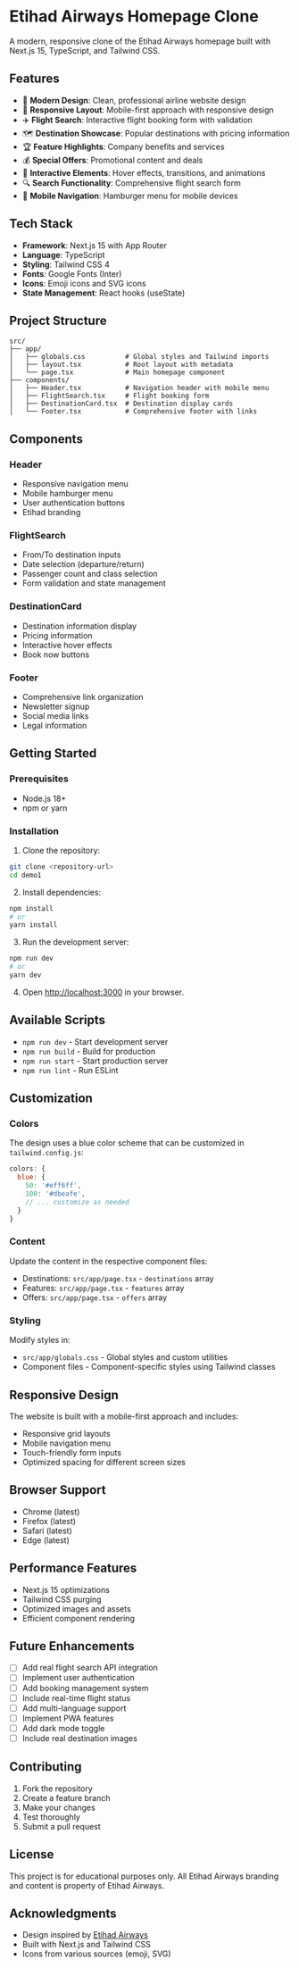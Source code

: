 # Etihad Airways Homepage Clone

A modern, responsive clone of the Etihad Airways homepage built with Next.js 15, TypeScript, and Tailwind CSS.

## Features

- 🎨 **Modern Design**: Clean, professional airline website design
- 📱 **Responsive Layout**: Mobile-first approach with responsive design
- ✈️ **Flight Search**: Interactive flight booking form with validation
- 🗺️ **Destination Showcase**: Popular destinations with pricing information
- 🏆 **Feature Highlights**: Company benefits and services
- 💰 **Special Offers**: Promotional content and deals
- 🎯 **Interactive Elements**: Hover effects, transitions, and animations
- 🔍 **Search Functionality**: Comprehensive flight search form
- 📱 **Mobile Navigation**: Hamburger menu for mobile devices

## Tech Stack

- **Framework**: Next.js 15 with App Router
- **Language**: TypeScript
- **Styling**: Tailwind CSS 4
- **Fonts**: Google Fonts (Inter)
- **Icons**: Emoji icons and SVG icons
- **State Management**: React hooks (useState)

## Project Structure

```
src/
├── app/
│   ├── globals.css          # Global styles and Tailwind imports
│   ├── layout.tsx           # Root layout with metadata
│   └── page.tsx             # Main homepage component
├── components/
│   ├── Header.tsx           # Navigation header with mobile menu
│   ├── FlightSearch.tsx     # Flight booking form
│   ├── DestinationCard.tsx  # Destination display cards
│   └── Footer.tsx           # Comprehensive footer with links
```

## Components

### Header
- Responsive navigation menu
- Mobile hamburger menu
- User authentication buttons
- Etihad branding

### FlightSearch
- From/To destination inputs
- Date selection (departure/return)
- Passenger count and class selection
- Form validation and state management

### DestinationCard
- Destination information display
- Pricing information
- Interactive hover effects
- Book now buttons

### Footer
- Comprehensive link organization
- Newsletter signup
- Social media links
- Legal information

## Getting Started

### Prerequisites
- Node.js 18+ 
- npm or yarn

### Installation

1. Clone the repository:
```bash
git clone <repository-url>
cd demo1
```

2. Install dependencies:
```bash
npm install
# or
yarn install
```

3. Run the development server:
```bash
npm run dev
# or
yarn dev
```

4. Open [http://localhost:3000](http://localhost:3000) in your browser.

## Available Scripts

- `npm run dev` - Start development server
- `npm run build` - Build for production
- `npm run start` - Start production server
- `npm run lint` - Run ESLint

## Customization

### Colors
The design uses a blue color scheme that can be customized in `tailwind.config.js`:

```javascript
colors: {
  blue: {
    50: '#eff6ff',
    100: '#dbeafe',
    // ... customize as needed
  }
}
```

### Content
Update the content in the respective component files:
- Destinations: `src/app/page.tsx` - `destinations` array
- Features: `src/app/page.tsx` - `features` array
- Offers: `src/app/page.tsx` - `offers` array

### Styling
Modify styles in:
- `src/app/globals.css` - Global styles and custom utilities
- Component files - Component-specific styles using Tailwind classes

## Responsive Design

The website is built with a mobile-first approach and includes:
- Responsive grid layouts
- Mobile navigation menu
- Touch-friendly form inputs
- Optimized spacing for different screen sizes

## Browser Support

- Chrome (latest)
- Firefox (latest)
- Safari (latest)
- Edge (latest)

## Performance Features

- Next.js 15 optimizations
- Tailwind CSS purging
- Optimized images and assets
- Efficient component rendering

## Future Enhancements

- [ ] Add real flight search API integration
- [ ] Implement user authentication
- [ ] Add booking management system
- [ ] Include real-time flight status
- [ ] Add multi-language support
- [ ] Implement PWA features
- [ ] Add dark mode toggle
- [ ] Include real destination images

## Contributing

1. Fork the repository
2. Create a feature branch
3. Make your changes
4. Test thoroughly
5. Submit a pull request

## License

This project is for educational purposes only. All Etihad Airways branding and content is property of Etihad Airways.

## Acknowledgments

- Design inspired by [Etihad Airways](https://www.etihad.com)
- Built with Next.js and Tailwind CSS
- Icons from various sources (emoji, SVG)
